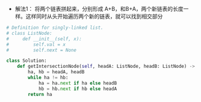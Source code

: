- 解法1：
将两个链表拼起来，分别形成 A+B，和B+A，两个新链表的长度一样。这样同时从头开始遍历两个新的链表，就可以找到相交部分

```python
# Definition for singly-linked list.
# class ListNode:
#     def __init__(self, x):
#         self.val = x
#         self.next = None

class Solution:
    def getIntersectionNode(self, headA: ListNode, headB: ListNode) -> ListNode:
        ha, hb = headA, headB
        while ha != hb:
            ha = ha.next if ha else headB
            hb = hb.next if hb else headA
        return ha
```